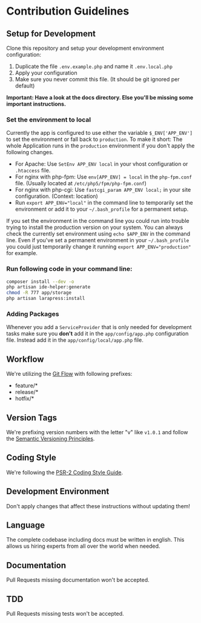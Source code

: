 # Contribution Guidelines

## Setup for Development

Clone this repository and setup your development environment configuration:

1. Duplicate the file `.env.example.php` and name it `.env.local.php`
2. Apply your configuration
3. Make sure you never commit this file. (It should be git ignored per default)

__Important: Have a look at the docs directory. Else you'll be missing some important instructions.__

### Set the environment to local

Currently the app is configured to use either the variable `$_ENV['APP_ENV']` to set the environment or fall back to `production`. To make it short: The whole Application runs in the `production` environment if you don't apply the following changes.

- For Apache: Use `SetEnv APP_ENV local` in your vhost configuration or `.htaccess` file.
- For nginx with php-fpm: Use `env[APP_ENV] = local` in the `php-fpm.conf` file. (Usually located at `/etc/php5/fpm/php-fpm.conf`)
- For nginx with php-cgi: Use `fastcgi_param APP_ENV local;` in your site configuration. (Context: location)
- Run `export APP_ENV="local"` in the command line to temporarily set the environment or add it to your `~/.bash_profile` for a permanent setup.

If you set the environment in the command line you could run into trouble trying to install the production version on your system. You can always check the currently set environment using `echo $APP_ENV` in the command line. Even if you've set a permanent environment in your `~/.bash_profile` you could just temporarily change it running `export APP_ENV="production"` for example.

### Run following code in your command line:

```bash
composer install --dev -o
php artisan ide-helper:generate
chmod -R 777 app/storage
php artisan larapress:install
```

### Adding Packages

Whenever you add a `ServiceProvider` that is only needed for development tasks make sure you __don't__ add it in the `app/config/app.php` configuration file. Instead add it in the `app/config/local/app.php` file.

## Workflow

We're utilizing the [Git Flow](https://www.atlassian.com/de/git/workflows#!workflow-gitflow) with following prefixes:

- feature/*
- release/*
- hotfix/*

## Version Tags

We're prefixing version numbers with the letter "v" like `v1.0.1` and follow the [Semantic Versioning Principles](http://semver.org).

## Coding Style

We're following the [PSR-2 Coding Style Guide](https://github.com/php-fig/fig-standards/blob/master/accepted/PSR-2-coding-style-guide.md).

## Development Environment

Don't apply changes that affect these instructions without updating them!

## Language

The complete codebase including docs must be written in english. This allows us hiring experts from all over the world when needed.

## Documentation

Pull Requests missing documentation won't be accepted.

## TDD

Pull Requests missing tests won't be accepted.

